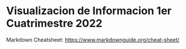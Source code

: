 # Visualizacion de Informacion 1er Cuatrimestre 2022

Markdown Cheatsheet: https://www.markdownguide.org/cheat-sheet/
